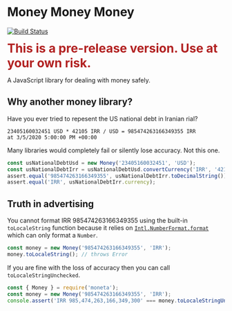 # Money Money Money

[![Build Status](https://travis-ci.org/hbgl/money-money-money.svg?branch=master)](https://travis-ci.org/hbgl/money-money-money)

<span style="color:firebrick;font-size:2em;">**This is a pre-release version. Use at your own risk.**</span>

A JavaScript library for dealing with money safely.

## Why another money library?

Have you ever tried to repesent the US national debt in Iranian rial?

```
23405160032451 USD * 42105 IRR / USD = 985474263166349355 IRR
at 3/5/2020 5:00:00 PM +00:00
```

Many libraries would completely fail or silently lose accuracy. Not this one.

```javascript
const usNationalDebtUsd = new Money('23405160032451', 'USD');
const usNationalDebtIrr = usNationalDebtUsd.convertCurrency('IRR', '42105');
assert.equal('985474263166349355', usNationalDebtIrr.toDecimalString());
assert.equal('IRR', usNationalDebtIrr.currency);
```

## Truth in advertising

You cannot format IRR 985474263166349355 using the built-in `toLocaleString` function because it relies on [`Intl.NumberFormat.format`](https://developer.mozilla.org/en-US/docs/Web/JavaScript/Reference/Global_Objects/NumberFormat/format) which can only format a `Number`.

```javascript
const money = new Money('985474263166349355', 'IRR');
money.toLocaleString(); // throws Error
```

If you are fine with the loss of accuracy then you can call `toLocaleStringUnchecked`.

```javascript
const { Money } = require('moneta');
const money = new Money('985474263166349355', 'IRR');
console.assert('IRR 985,474,263,166,349,300' === money.toLocaleStringUnchecked());
```
